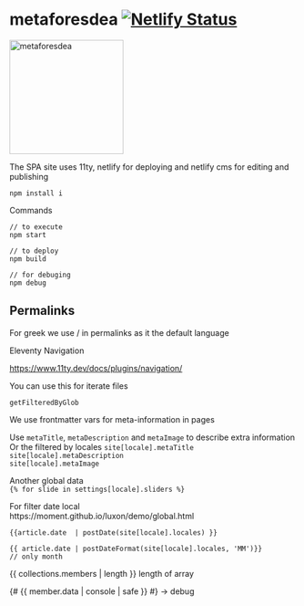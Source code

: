 # metaforesdea [![Netlify Status](https://api.netlify.com/api/v1/badges/480fde0b-7a63-425a-b8d0-959e81d4c339/deploy-status)](https://app.netlify.com/sites/metaforesdea/deploys)

<img src="./assets/images/metaforesdea-horizontal.svg" alt="metaforesdea" width="200" />

The SPA site uses 11ty, netlify for deploying and netlify cms for editing and publishing


```
npm install i
```

Commands
```
// to execute
npm start  

// to deploy
npm build 

// for debuging
npm debug
```

## Permalinks

For greek we use / in permalinks as it the default language


Eleventy Navigation

https://www.11ty.dev/docs/plugins/navigation/


You can use this for iterate files
```
getFilteredByGlob
```


We use frontmatter vars for meta-information in pages 

Use 
`metaTitle`, `metaDescription` and `metaImage` to describe extra information 
Or the filtered by locales
`site[locale].metaTitle` <br>
`site[locale].metaDescription` <br>
`site[locale].metaImage ` <br>

Another global data <br>
`{% for slide in settings[locale].sliders %}`


<p>
For filter date local <br>
https://moment.github.io/luxon/demo/global.html 

```
{{article.date  | postDate(site[locale].locales) }}
```

```
{{ article.date | postDateFormat(site[locale].locales, 'MM')}}
// only month
```
</p>

{{ collections.members | length }} length of array

{# {{ member.data | console | safe }} #} -> debug